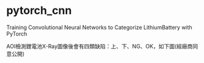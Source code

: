 # pytorch_cnn
Training Convolutional Neural Networks to Categorize LithiumBattery with PyTorch

AOI檢測鋰電池X-Ray圖像後會有四類缺陷：上、下、NG、OK，如下圖(經廠商同意公開)
